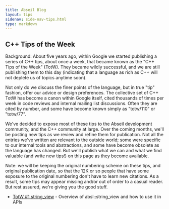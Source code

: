 ```yaml
---
title: Abseil Blog
layout: tips
sidenav: side-nav-tips.html
type: markdown
---
```


## C++ Tips of the Week

Background: About five years ago, within Google we started publishing a series 
of C++ tips, about once a week, that became known as the "C++ Tips of the Week"
(TotW). They became wildly successful, and we are still publishing them to
this day (indicating that a language as rich as C++ will not deplete us of
topics anytime soon).

Not only do we discuss the finer points of the language, but in true "tip"
fashion, offer our advice or design preferences. The collective set of C++
TotW has become a canon within Google itself, cited thousands of times per
week in code reviews and internal mailing list discussions. Often they are
cited by number, and some have become known simply as "totw/110" or "totw/77". 

We've decided to expose most of these tips to the Abseil development community,
and the C++ community at large. Over the coming months, we'll be posting new
tips as we review and refine them for publication. Not all the entries we've
written are relevant to the outside world; some were 
specific to our internal tools and abstractions, and some have become obsolete 
as the language has changed. But we'll publish what we can and what we find
valuable (and write new tips!) on this page as they become available.

Note: we will be keeping the original numbering scheme on these tips, and 
original publication date, so that the 12K or so people that have some exposure
to the original numbering don't have to learn new citations. As a result, some
tips may appear missing and/or  out of order to a casual reader. But rest 
assured, we're giving you the good stuff.

* [TotW #1 string_view](totw/1) - Overview of absl::string_view and how to use
  it in APIs